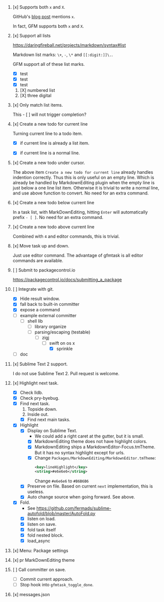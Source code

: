 1. [x] Supports both `x` and `X`.

    GitHub's [blog post][1375] mentions `x`.

    In fact, GFM supports both `x` and `X`.

    [1375]: https://github.com/blog/1375-task-lists-in-gfm-issues-pulls-comments

2. [x] Support all lists

    https://daringfireball.net/projects/markdown/syntax#list

    Markdown list marks: `\+`, `-`, `\*` and `[[:digit:]]\.`.

    GFM support all of these list marks.

    - [X] test
    * [X] test
    + [X] test

    1. [X] numbered list
    324. [X] three digital

3. [x] Only match list items.

    This - [ ] will not trigger completion?


4. [x] Create a new todo for current line

    Turning current line to a todo item.

    - [x] if current line is already a list item.

    - [x] if current line is a normal line.

5. [x] Create a new todo under cursor.

    The above item `Create a new todo for current line` already handles
    indention correctly.
    Thus this is only useful on an empty line.
    Which is already be handled by MarkdownEditing plugin
    when the empty line is just below a one line list item.
    Otherwise it is trivial to write a normal line,
    and use above function to convert.
    No need for an extra command.

6. [x] Create a new todo below current line

    In a task list, with MarkDownEditing,
    hitting `Enter` will automatically prefix `- [ ]`.
    No need for an extra command.

7. [x] Create a new todo above current line

    Combined with `4` and editor commands, this is trivial.

8. [x] Move task up and down.

    Just use editor command.
    The advantage of gfmtask is all editor commands are available.

9. [ ] Submit to packagecontrol.io

    https://packagecontrol.io/docs/submitting_a_package

10. [ ] Integrate with git.

    - [x] Hide result window.
    - [x] fall back to built-in committer
    - [x] expose a command
    - [ ] example external committer
        * [ ] shell lib
            + [ ] library organize
            + [ ] parsing/escaping (testable)
                - [ ] zigj
                    * [ ] swift on os x
                        - [x] sprinkle
    - [ ] doc

11. [x] Sublime Text 2 support.

    I do not use Sublime Text 2.
    Pull request is welcome.

12. [x] Highlight next task.

    - [x] Check lldb.
    - [x] Check pry-byebug.
    - [x] Find next task.
        1.  Topside down.
        2.  Inside out.
        * [x] Find next main tasks.
    - [x] Highlight
        + [x] Display on Sublime Text.
            * We could add a right caret at the gutter, but it is small.
            * [x] MarkdownEditing theme does not have highlight colors.
            * [x] MarkdownEditing ships a MarkdownEditor-Focus.tmTheme. But it has no syntax highlight except for urls.
            * [x] Change `Packages/MarkdownEditing/MarkdownEditor.tmTheme`:
                ```xml
                <key>lineHighlight</key>
                <string>#e6e6e6</string>
                ```
                Change `#e6e6e6` to `#B6B6B6`
        + [x] Preserve on file.
            Based on current `next` implementation, this is useless.
        + [x] Auto change source when going forward.
            See above.
    - [x] Fold.
        + See https://github.com/fermads/sublime-autofold/blob/master/AutoFold.py
        * [x] listen on load.
        * [x] listen on save.
        * [x] fold task itself
        * [x] fold nested block.
        * [x] load_async

13. [x] Menu: Package settings

14. [x] pr MarkDownEditing theme

15. [ ] Call committer on save.
    - [ ] Commit current approach.
    - [ ] Stop hook into `gfmtask_toggle_done`.

16. [x] messages.json
